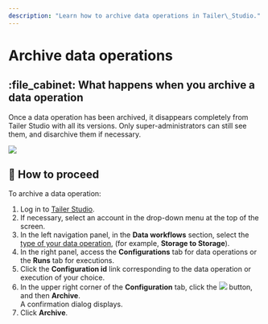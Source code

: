 ```yaml
---
description: "Learn how to archive data operations in Tailer\_Studio."
---
```


# Archive data operations

## :file\_cabinet: What happens when you archive a data operation

Once a data operation has been archived, it disappears completely from Tailer Studio with all its versions. Only super-administrators can still see them, and disarchive them if necessary.

![](../.gitbook/assets/tailer\_studio\_archiving\_a\_data\_operation.png)

## :1234: How to proceed

To archive a data operation:

1. Log in to [Tailer Studio](http://studio.tailer.ai).
2. If necessary, select an account in the drop-down menu at the top of the screen.
3. In the left navigation panel, in the **Data workflows** section, select the [type of your data operation](../data-pipeline-operations/untitled.md#types-of-data-pipeline-operations), (for example, **Storage to Storage**).
4. In the right panel, access the **Configurations** tab for data operations or the **Runs** tab for executions.
5. Click the **Configuration id** link corresponding to the data operation or execution of your choice.
6. In the upper right corner of the **Configuration** tab, click the ![](../.gitbook/assets/tailer\_studio\_options\_button.png) button, and then **Archive**.\
   A confirmation dialog displays.
7. Click **Archive**.

